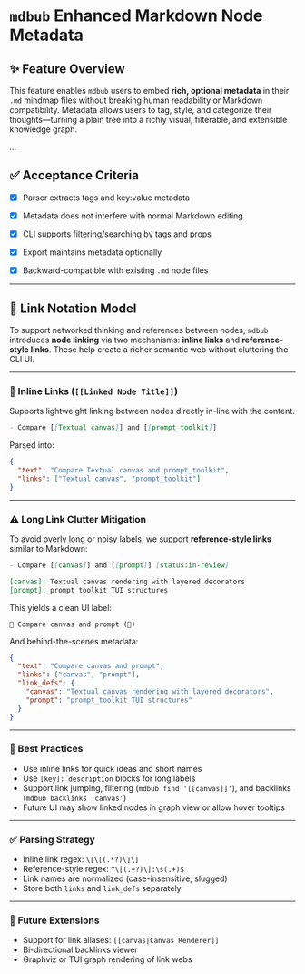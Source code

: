 # `mdbub` Enhanced Markdown Node Metadata

## ✨ Feature Overview

This feature enables `mdbub` users to embed **rich, optional metadata** in their `.md` mindmap files without breaking human readability or Markdown compatibility. Metadata allows users to tag, style, and categorize their thoughts—turning a plain tree into a richly visual, filterable, and extensible knowledge graph.

...

## ✅ Acceptance Criteria

- [x] Parser extracts tags and key:value metadata
- [x] Metadata does not interfere with normal Markdown editing
- [x] CLI supports filtering/searching by tags and props
- [x] Export maintains metadata optionally
- [x] Backward-compatible with existing `.md` node files


---

## 🔗 Link Notation Model

To support networked thinking and references between nodes, `mdbub` introduces **node linking** via two mechanisms: **inline links** and **reference-style links**. These help create a richer semantic web without cluttering the CLI UI.

---

### 🔄 Inline Links (`[[Linked Node Title]]`)

Supports lightweight linking between nodes directly in-line with the content.

```md
- Compare [[Textual canvas]] and [[prompt_toolkit]]
```

Parsed into:

```json
{
  "text": "Compare Textual canvas and prompt_toolkit",
  "links": ["Textual canvas", "prompt_toolkit"]
}
```

---

### ⚠️ Long Link Clutter Mitigation

To avoid overly long or noisy labels, we support **reference-style links** similar to Markdown:

```md
- Compare [[canvas]] and [[prompt]] [status:in-review]

[canvas]: Textual canvas rendering with layered decorators
[prompt]: prompt_toolkit TUI structures
```

This yields a clean UI label:

```
📌 Compare canvas and prompt (🔗)
```

And behind-the-scenes metadata:

```json
{
  "text": "Compare canvas and prompt",
  "links": ["canvas", "prompt"],
  "link_defs": {
    "canvas": "Textual canvas rendering with layered decorators",
    "prompt": "prompt_toolkit TUI structures"
  }
}
```

---

### 🧠 Best Practices

- Use inline links for quick ideas and short names
- Use `[key]: description` blocks for long labels
- Support link jumping, filtering (`mdbub find '[[canvas]]'`), and backlinks (`mdbub backlinks 'canvas'`)
- Future UI may show linked nodes in graph view or allow hover tooltips

---

### ✅ Parsing Strategy

- Inline link regex: `\[\[(.*?)\]\]`
- Reference-style regex: `^\[(.+?)\]:\s(.+)$`
- Link names are normalized (case-insensitive, slugged)
- Store both `links` and `link_defs` separately

---

### 🔮 Future Extensions

- Support for link aliases: `[[canvas|Canvas Renderer]]`
- Bi-directional backlinks viewer
- Graphviz or TUI graph rendering of link webs
